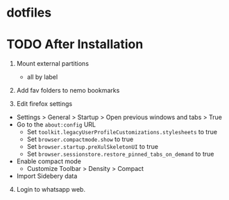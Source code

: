 # dotfiles

# TODO After Installation
1. Mount external partitions
    * all by label

2. Add fav folders to nemo bookmarks

3. Edit firefox settings
  * Settings > General > Startup > Open previous windows and tabs > True
  * Go to the `about:config` URL
    * Set `toolkit.legacyUserProfileCustomizations.stylesheets` to true
    * Set `browser.compactmode.show` to true
    * Set `browser.startup.preXulSkeletonUI` to true
    * Set `browser.sessionstore.restore_pinned_tabs_on_demand` to true
  * Enable compact mode
    * Customize Toolbar > Density > Compact
  * Import Sidebery data

4. Login to whatsapp web.



